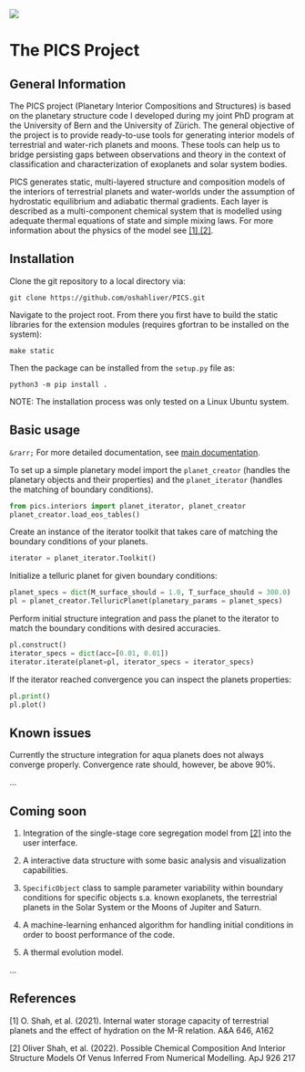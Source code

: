 ![](assets/chapter_hydro.png)

# The PICS Project

## General Information

The PICS project (Planetary Interior Compositions and Structures) is based on the planetary structure code I developed during my joint PhD program at the University of Bern and the University of Zürich. The general objective of the project is to provide ready-to-use tools for generating interior models of terrestrial and water-rich planets and moons. These tools can help us to bridge persisting gaps between observations and theory in the context of classification and characterization of exoplanets and solar system bodies.

PICS generates static, multi-layered structure and composition models of the interiors of terrestrial planets and water-worlds under the assumption of hydrostatic equilibrium and adiabatic thermal gradients. Each layer is described as a multi-component chemical system that is modelled using adequate thermal equations of state and simple mixing laws. For more information about the physics of the model see [[1],[2]](#1).

## Installation

Clone the git repository to a local directory via:

```
git clone https://github.com/oshahliver/PICS.git
```
Navigate to the project root. From there you first have to build the static libraries for the extension modules (requires gfortran to be installed on the system):

```
make static
```

Then the package can be installed from the ```setup.py``` file as:
```
python3 -m pip install .
```

NOTE: The installation process was only tested on a Linux Ubuntu system.

## Basic usage

```&rarr;``` For more detailed documentation, see [main documentation](./docs/README.md).

To set up a simple planetary model import the ```planet_creator``` (handles the planetary objects and their properties) and the ```planet_iterator``` (handles the matching of boundary conditions).

```python
from pics.interiors import planet_iterator, planet_creator
planet_creator.load_eos_tables() 
```

Create an instance of the iterator toolkit that takes care of matching the boundary conditions of your planets.

```python
iterator = planet_iterator.Toolkit()
```

Initialize a telluric planet for given boundary conditions:

```python
planet_specs = dict(M_surface_should = 1.0, T_surface_should = 300.0)
pl = planet_creator.TelluricPlanet(planetary_params = planet_specs)
```

Perform initial structure integration and pass the planet to the iterator to match the boundary conditions with desired accuracies.

```python
pl.construct()
iterator_specs = dict(acc=[0.01, 0.01])
iterator.iterate(planet=pl, iterator_specs = iterator_specs)
```

If the iterator reached convergence you can inspect the planets properties:

```python
pl.print()
pl.plot()
```

## Known issues

Currently the structure integration for aqua planets does not always converge properly. Convergence rate should, however, be above 90%.

...

## Coming soon


1. Integration of the single-stage core segregation model from [[2]](#1) into the user interface.

2. A interactive data structure with some basic analysis and visualization capabilities.

3. ```SpecificObject``` class to sample parameter variability within boundary conditions for specific objects s.a. known exoplanets, the terrestrial planets in the Solar System or the Moons of Jupiter and Saturn.

4. A machine-learning enhanced algorithm for handling initial conditions in order to boost performance of the code.

5. A thermal evolution model.

...

## References
<a id="1">[1]</a> 
O. Shah, et al. (2021).
Internal water storage capacity of terrestrial planets and the effect of hydration on the M-R relation.
A&A 646, A162

<a id="2">[2]</a> 
Oliver Shah, et al. (2022).
Possible Chemical Composition And Interior Structure Models Of Venus Inferred From Numerical Modelling.
ApJ 926 217
